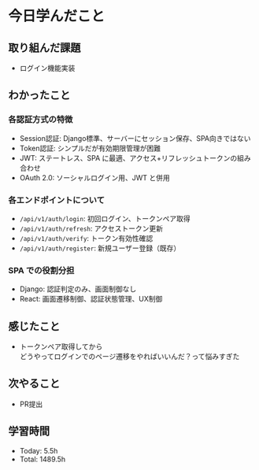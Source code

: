 # 今日学んだこと
## 取り組んだ課題
- ログイン機能実装
## わかったこと
### 各認証方式の特徴

- Session認証: Django標準、サーバーにセッション保存、SPA向きではない
- Token認証: シンプルだが有効期限管理が困難
- JWT: ステートレス、SPA に最適、アクセス+リフレッシュトークンの組み合わせ
- OAuth 2.0: ソーシャルログイン用、JWT と併用

### 各エンドポイントについて
- `/api/v1/auth/login`: 初回ログイン、トークンペア取得
- `/api/v1/auth/refresh`: アクセストークン更新
- `/api/v1/auth/verify`: トークン有効性確認
- `/api/v1/auth/register`: 新規ユーザー登録（既存）

### SPA での役割分担
- Django: 認証判定のみ、画面制御なし
- React: 画面遷移制御、認証状態管理、UX制御
## 感じたこと
- トークンペア取得してから<br>どうやってログインでのページ遷移をやればいいんだ？って悩みすぎた
## 次やること
- PR提出
## 学習時間
- Today: 5.5h
- Total: 1489.5h
